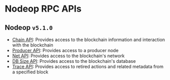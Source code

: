 # Nodeop RPC APIs

## Nodeop `v5.1.0`

- [Chain API](/docs/api-reference/chain-api): Provides access to the blockchain information and interaction with the blockchain
- [Producer API](/docs/api-reference/producer-api/): Provides access to a producer node
- [Net API](/docs/api-reference/net-api/): Provides access to the blockchain's network
- [DB Size API](/docs/api-reference/db-size-api/): Provides access to the blockchain's database
- [Trace API](/docs/api-reference/trace-api): Provides access to retired actions and related metadata from a specified block
